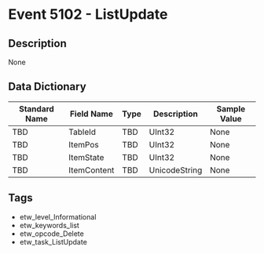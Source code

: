 # Event 5102 - ListUpdate

## Description
None

## Data Dictionary
|Standard Name|Field Name|Type|Description|Sample Value|
|---|---|---|---|---|
|TBD|TableId|TBD|UInt32|None|None|
|TBD|ItemPos|TBD|UInt32|None|None|
|TBD|ItemState|TBD|UInt32|None|None|
|TBD|ItemContent|TBD|UnicodeString|None|None|

## Tags
* etw_level_Informational
* etw_keywords_list
* etw_opcode_Delete
* etw_task_ListUpdate